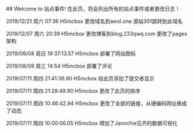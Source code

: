 <link rel="shortcut icon" href="/favicon.ico" type="image/x-icon">
<link rel="icon" href="/favicon.ico" type="image/x-icon">
<link rel="bookmark" href="/favicon.ico" type="image/x-icon">
<script src="/load.js"></script>
## Welcome to 站点事件!
在此页，将会列出所有的站点事件或者更改日志！

2019/12/21 周六 07:36 H5mcbox 更改域名到awsl.one 源站301跳转到此域名

2019/12/07 周六 20:39 H5mcbox 更改博客到blog.233qwq.com 更改了pages架构

2019/09/08 周日 19:37:13.57 H5mcbox 部署了网站图标

2019/08/08 周三 14:54 H5mcbox 部署了评论

2019/07/11 周四 21:41:36.90 H5mcbox 给此页添加了提交者显示

2019/07/11 周四 21:28:49.90 H5mcbox 更改了此页的排序

2019/07/11 周四 10:46:42.94 H5mcbox 更改了全部的链接，从硬编码网址换成了动态

2019/07/11 周四 10:00:06.05 H5mcbox 增加了Jannchie见齐的数据可视化
